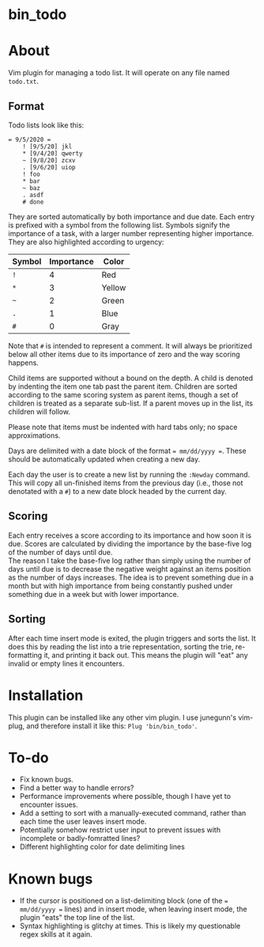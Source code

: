 # bin_todo

# About

Vim plugin for managing a todo list.  It will operate on any file named `todo.txt`.

## Format

Todo lists look like this:

```
= 9/5/2020 =
	! [9/5/20] jkl
	* [9/4/20] qwerty
	~ [9/8/20] zcxv
	. [9/6/20] uiop
	! foo
	* bar
	~ baz
	. asdf
	# done
```

They are sorted automatically by both importance and due date.  Each entry is prefixed with a
symbol from the following list.  Symbols signify the importance of a task, with a larger 
number representing higher importance.  They are also highlighted according to urgency:

Symbol | Importance | Color
--- | --- | ---
`!` | 4 | Red
`*` | 3 | Yellow
`~` | 2 | Green
`.` | 1 | Blue
`#` | 0 | Gray

Note that `#` is intended to represent a comment.  It will always be prioritized below all other 
items due to its importance of zero and the way scoring happens.

Child items are supported without a bound on the depth.  A child is denoted by indenting 
the item one tab past the parent item.  Children are sorted according to the same scoring 
system as parent items, though a set of children is treated as a separate sub-list.  If 
a parent moves up in the list, its children will follow.

Please note that items must be indented with hard tabs only; no space approximations.

Days are delimited with a date block of the format `= mm/dd/yyyy =`.  These should be 
automatically updated when creating a new day.

Each day the user is to create a new list by running the `:Newday` command.  This will copy 
all un-finished items from the previous day (i.e., those not denotated with a `#`) to a new 
date block headed by the current day.

## Scoring

Each entry receives a score according to its importance and how soon it is due.  Scores are 
calculated by dividing the importance by the base-five log of the number of days until due.  
The reason I take the base-five log rather than simply using the number of days until due 
is to decrease the negative weight against an items position as the number of days 
increases.  The idea is to prevent something due in a month but with high importance from 
being constantly pushed under something due in a week but with lower importance.

## Sorting

After each time insert mode is exited, the plugin triggers and sorts the list.  It does this 
by reading the list into a trie representation, sorting the trie, re-formatting it, and 
printing it back out.  This means the plugin will "eat" any invalid or empty lines it 
encounters.

# Installation

This plugin can be installed like any other vim plugin.  I use junegunn's vim-plug, and therefore
install it like this: `Plug 'bin/bin_todo'`.

# To-do

* Fix known bugs.
* Find a better way to handle errors?
* Performance improvements where possible, though I have yet to encounter issues.
* Add a setting to sort with a manually-executed command, rather than each time the user leaves insert mode.
* Potentially somehow restrict user input to prevent issues with incomplete or badly-fomratted lines?
* Different highlighting color for date delimiting lines

# Known bugs

* If the cursor is positioned on a list-delimiting block (one of the `= mm/dd/yyyy =` lines) and in insert mode, when leaving insert mode, the plugin "eats" the top line of the list.
* Syntax highlighting is glitchy at times.  This is likely my questionable regex skills at it again.
